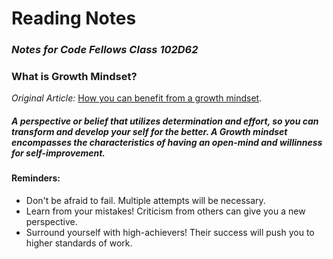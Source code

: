 # **Reading Notes**
### _Notes for Code Fellows Class 102D62_


### What is Growth Mindset? 

_Original Article:_ [How you can benefit from a growth mindset](https://www.atlassian.com/blog/inside-atlassian/growth-mindset).

##### A perspective or belief that utilizes determination and effort, so you can transform and develop your self for the better. A Growth mindset encompasses the characteristics of having an open-mind and willinness for self-improvement. 

#### Reminders:
- Don't be afraid to fail. Multiple attempts will be necessary. 
- Learn from your mistakes! Criticism from others can give you a new perspective. 
- Surround yourself with high-achievers! Their success will push you to higher standards of work.

  

  


